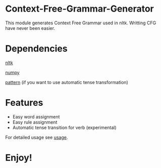 # Context-Free-Grammar-Generator
This module generates Context Free Grammar used in nltk. Writting CFG have never been easier. 

# Dependencies
[nltk](https://github.com/nltk/nltk)

[numpy](https://github.com/numpy/numpy)

[pattern](https://github.com/clips/pattern) (if you want to use automatic tense transformation)

# Features
-	Easy word assignment
-	Easy rule assignment
-	Automatic tense transition for verb (experimental)

For detailed usage see [usage](https://github.com/TimSYQQX/Context-Free-Grammar-Generator/blob/master/usage.ipynb).

# Enjoy!
